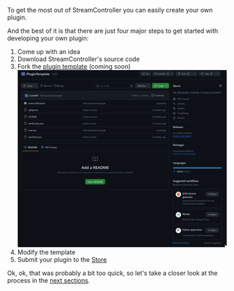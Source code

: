 To get the most out of StreamController you can easily create your own plugin.


And the best of it is that there are just four major steps to get started with developing your own plugin:


1. Come up with an idea
2. Download StreamController's source code
3. Fork the [plugin template](https://github.com/Core447/PluginTemplate) (coming soon)
![PluginTemplageGit](../assets/PluginTemplateGit.png)
4. Modify the template
5. Submit your plugin to the [Store](https://github.com/Core447/StreamController-Store)

Ok, ok, that was probably a bit too quick, so let's take a closer look at the process in the [next sections](./plugin_template/overview.md).